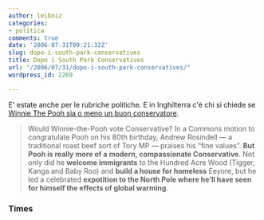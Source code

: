 ```yaml
---
author: leibniz
categories:
- politica
comments: true
date: '2006-07-31T09:21:32Z'
slug: dopo-i-south-park-conservatives
title: Dopo i South Park Conservatives
url: "/2006/07/31/dopo-i-south-park-conservatives/"
wordpress_id: 2269

---
```

E' estate anche per le rubriche politiche. E in Inghilterra c'è chi si chiede se [Winnie The Pooh sia o meno un buon conservatore](http://www.timesonline.co.uk/article/0,,2088-2291291.html).

> Would Winnie-the-Pooh vote Conservative? In a Commons motion to congratulate Pooh on his 80th birthday, Andrew Rosindell — a traditional roast beef sort of Tory MP — praises his “fine values”. **But Pooh is really more of a modern, compassionate Conservative**. Not only did he **welcome immigrants** to the Hundred Acre Wood (Tigger, Kanga and Baby Roo) and **build a house for homeless** Eeyore, but he led a celebrated **expotition to the North Pole where he’ll have seen for himself the effects of global warming**.

### Times
